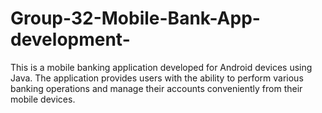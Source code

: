 # Group-32-Mobile-Bank-App-development-
This is a mobile banking application developed for Android devices using Java. The application provides users with the ability to perform various banking operations and manage their accounts conveniently from their mobile devices.
